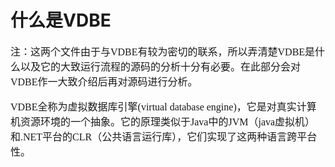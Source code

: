# 什么是VDBE
<font face="微软雅黑" size="3px">

注：这两个文件由于与VDBE有较为密切的联系，所以弄清楚VDBE是什么以及它的大致运行流程的源码的分析十分有必要。在此部分会对VDBE作一大致介绍后再对源码进行分析。

VDBE全称为虚拟数据库引擎(virtual database engine)，它是对真实计算机资源环境的一个抽象。它的原理类似于Java中的JVM（java虚拟机）和.NET平台的CLR（公共语言运行库），它们实现了这两种语言跨平台性。
